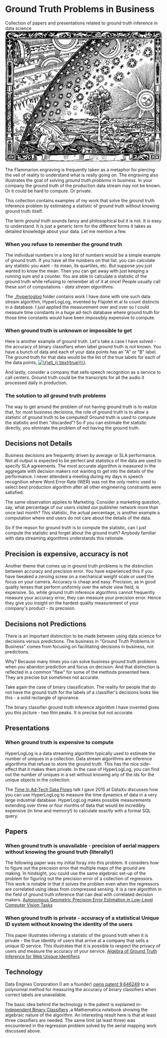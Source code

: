 # Ground Truth Problems in Business
Collection of papers and presentations related to ground truth inference in data science
![Flammarion engraving](img/Flammarion.jpg)

The Flammarion engraving is frequently taken as a metaphor for piercing the veil of reality to understand what is really going on. The engraving also illustrates the goal of solving *ground truth problems* in business. In your company the ground truth of the production data stream may not be known. Or it could be hard to compute. Or private.

This collection contains examples of my work that solve the ground truth inference problem by estimating a statistic of ground truth without knowing ground truth itself.

The term *ground truth* sounds fancy and philosophical but it is not. It is easy to understand. It is just a generic term for the different forms it takes as detailed knowledge about your data. Let me mention a few.

### When you refuse to remember the ground truth

 The individual numbers in a long list of numbers would be a simple example of ground truth. If you have all the numbers on that list. you can calculate any statistic you want - its mean, its quartiles, etc. But suppose you just wanted to know the mean. Then you can get away with just keeping a running sum and a counter. You are able to calculate a statistic of the ground truth while refusing to remember all of it at once! People usually call these sort of computations - *data stream algorithms*. 

The [./hyperloglog](./hyperloglog/) folder contains work I have done with one such data stream algorithm, HyperLogLog, invented by Flajolet et al to count distincts in a database. I just applied the measurement over and over so I could measure time constants in a huge ad-tech database where ground truth for those time constants would have been impossibly expensive to compute.

### When ground truth is unknown or impossible to get

Here is another example of ground truth. Let's take a case I have solved - the accuracy of binary classifiers when label ground truth is not known. You have a bunch of data and each of your data points has an "A" or "B" label. The ground truth for that data would be the list of the true labels for each of the data points,
<a href="https://www.codecogs.com/eqnedit.php?latex=\{\ell_{i,\text{true}}\}" target="_blank"><img src="https://latex.codecogs.com/gif.latex?\{\ell_{i,\text{true}}\}" title="\{\ell_{i,\text{true}}\}" /></a>.

And lastly, consider a company that sells speech recognition as a service to call centers. Ground truth could be the transcripts for all the audio it processed daily in production.

### The solution to all ground truth problems
The way to get around the problem of not having ground truth is to realize that, for most business decisions, the role of ground truth is to allow a statistic of ground truth to be computed! Ground truth is used to compute the statistic and then "discarded"! So if you can estimate the statistic directly, you eliminate the problem of not having the ground truth.

## Decisions not Details
Business decisions are frequently driven by average or SLA performance. Not all output is expected to be perfect and statistics of the data are used to specify SLA agreements. The most accurate algorithm is measured in the aggregate with decision makers not wanting to get into the details of the performance. I never attended a meeting during my days in speech recognition where Word Error Rate (WER) was not the only metric used to select best production algorithm after all other engineering constraints were satisfied.

The same observation applies to Marketing. Consider a marketing question, say, what percentage of our users visited our publisher network more than once last month? This statistic, the actual percentage,  is another example a computation where end users do not care about the details of the data.

So if the reason for ground truth is to compute the statistic, can I just compute the statistic and forget about the ground truth? Anybody familiar with data streaming algorithms understands this rationale.

## Precision is expensive, accuracy is not
Another theme that comes up in ground truth problems is the distinction between accuracy and precision error. You have experienced this if you have tweaked a zeroing screw on a mechanical weight scale or used the focus on your camera. Accuracy is cheap and easy. Precision, as in good quality lenses that perform uniformly over the whole view field, is expensive. So, while ground truth inference algorithms cannot frequently measure your accuracy error, they can measure your precision error. Hence they give you insight on the hardest quality measurement of your company's product - its precision.

## Decisions not Predictions
There is an important distinction to be made between using data science for decisions versus predictions. The business in "Ground Truth Problems in Business" comes from focusing on facilitating decisions in business, not predictions.

Why? Because many times you can solve business ground truth problems when you abandon prediction and focus on decision. And that distinction is reflected in a common "flaw" for some of the methods presented here. They are precise but sometimes not accurate.

Take again the case of binary classification. The reality for people that do not have the ground truth for the labels of a classifier's decisions looks like this - a solid rectangle of ignorance.

The binary classifier ground truth inference algorithm I have invented gives you this picture - two thin peaks. It is precise but not accurate.

## Presentations
### When ground truth is expensive to compute
HyperLogLog is a data streaming algorithm typically used to estimate the number of uniques in a collection. Data stream algorithms are inference algorithms that refuse to store the ground truth. This has the nice side-effect that it makes them private. In the case of HyperLogLog, you can find out the number of uniques in a set without knowing any of the ids for the unique objects in the collection. 

The [Time In Ad-Tech Data Flows](presentations/TimeInAdTechDataFlows.pptx) talk I gave 2015 at DataXu discusses how you can use HyperLogLog to measure the time dynamics of data in a very large industrial database. HyperLogLog makes possible measurements extending over three or four months of data that would be incredibly expensive (in time and memory!) to calculate exactly with a formal SQL query.
## Papers
### When ground truth is unavailable - precision of aerial mappers without knowing the ground truth (literally!)
The following paper was my initial foray into this problem. It considers how to figure out the precision error that multiple maps of the ground are making. In hindsight, you could use the same algebraic set-up of the problem for figuring out the precision error of a collection of regressors. This work is notable in that it solves the problem even when the regressors are correlated using ideas from compressed sensing. It is a rare algorithm in the field of ground truth inference that can deal with correlated decision makers.
[Autonomous Geometric Precision Error Estimation in Low-Level Computer Vision Tasks](http://icml2008.cs.helsinki.fi/papers/121.pdf)
### When ground truth is private - accuracy of a statistical Unique ID system without knowing the identity of the users
This paper illustrates inferring a statistic of the ground truth when it is private - the true identity of users that arrive at a company that sells a unique ID service. This illustrates that it is possible to respect the privacy of users *and* measure the accuracy of your service.
[Algebra of Ground Truth Inference for Web Unique Identifiers](./papers/bc-id-ground-truth-wsdm-2015.pdf)

## Technology
Data Engines Corporation (I am a founder) [owns patent 9,646249](http://patft.uspto.gov/netacgi/nph-Parser?Sect1=PTO2&Sect2=HITOFF&p=1&u=%2Fnetahtml%2FPTO%2Fsearch-bool.html&r=1&f=G&l=50&co1=AND&d=PTXT&s1=9,646,249.PN.&OS=PN/9,646,249&RS=PN/9,646,249) to a polynomial method for measuring the accuracy of binary classifiers when correct labels are unavailable. 

The basic idea behind the technology in the patent is explained in- [Independent Binary Classifiers](classification/IndependentBinaryClassifiers.nb) ,a Mathematica notebook showing the algebraic nature of the algorithm.
An interesting result here is that at least three classifiers are needed. The same limit (at least three) was encountered in the regression problem solved by the aerial mapping work discussed above.